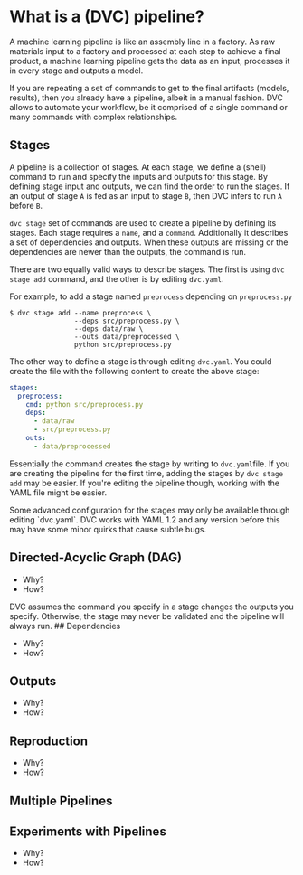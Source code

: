 # What is a (DVC) pipeline?

A machine learning pipeline is like an assembly line in a factory. As raw
materials input to a factory and processed at each step to achieve a final
product, a machine learning pipeline gets the data as an input, processes it in
every stage and outputs a model.

If you are repeating a set of commands to get to the final artifacts (models,
results), then you already have a pipeline, albeit in a manual fashion. DVC
allows to automate your workflow, be it comprised of a single command or many
commands with complex relationships.

## Stages

A pipeline is a collection of stages. At each stage, we define a (shell) command
to run and specify the inputs and outputs for this stage. By defining stage
input and outputs, we can find the order to run the stages. If an output of
stage `A` is fed as an input to stage `B`, then DVC infers to run `A` before
`B`.

`dvc stage` set of commands are used to create a pipeline by defining its
stages. Each stage requires a `name`, and a `command`. Additionally it describes
a set of dependencies and outputs. When these outputs are missing or the
dependencies are newer than the outputs, the command is run.

There are two equally valid ways to describe stages. The first is using
`dvc stage add` command, and the other is by editing `dvc.yaml`.

For example, to add a stage named `preprocess` depending on `preprocess.py`

```dvc
$ dvc stage add --name preprocess \
                --deps src/preprocess.py \
                --deps data/raw \
                --outs data/preprocessed \
                python src/preprocess.py
```

The other way to define a stage is through editing `dvc.yaml`. You could create
the file with the following content to create the above stage:

```yaml
stages:
  preprocess:
    cmd: python src/preprocess.py
    deps:
      - data/raw
      - src/preprocess.py
    outs:
      - data/preprocessed
```

Essentially the command creates the stage by writing to `dvc.yaml`file. If you
are creating the pipeline for the first time, adding the stages by
`dvc stage add` may be easier. If you're editing the pipeline though, working
with the YAML file might be easier.

<admon type="tip">
Some advanced configuration for the stages may only be available through
editing `dvc.yaml`.
</admon>

<admon type="warning">
DVC works with YAML 1.2 and any version before this may have some minor quirks
that cause subtle bugs.
</admon>

## Directed-Acyclic Graph (DAG)

- Why?
- How?

<admon type="warning">
DVC assumes the command you specify in a stage changes the outputs you specify.
Otherwise, the stage may never be validated and the pipeline will always run.
</admon>
## Dependencies

- Why?
- How?

## Outputs

- Why?
- How?

## Reproduction

- Why?
- How?

## Multiple Pipelines

## Experiments with Pipelines

- Why?
- How?
